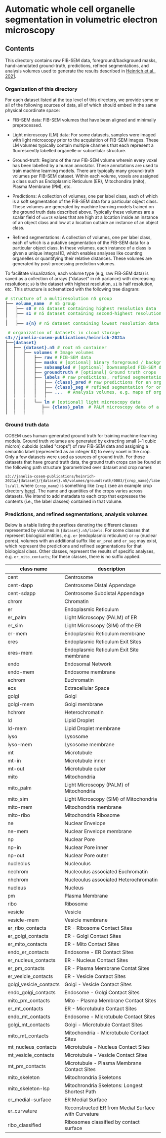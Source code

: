 # Automatic whole cell organelle segmentation in volumetric electron microscopy

## Contents

This directory contains raw FIB-SEM data, foreground/background masks, hand-annotated ground-truth, predictions, refined segmentations, and analysis volumes used to generate the results described in [Heinrich et al., 2021](https://www.biorxiv.org/content/10.1101/2020.11.14.382143v1).

### Organization of this directory

For each dataset listed at the top level of this directory, we provide some or all of the following sources of data, all of which should embed in the same physical coordinate space:
* FIB-SEM data: FIB-SEM volumes that have been aligned and minimally preprocessed.

* Light microscopy (LM) data: For some datasets, samples were imaged with light microscopy prior to the acquisition of FIB-SEM images. These LM volumes typically contain multiple channels that each represent a fluorescently labelled organelle or subcellular structure. 

* Ground-truth: Regions of the raw FIB-SEM volume wherein every voxel has been labelled by a human annotator. These annotations are used to train machine learning models. There are typically many ground-truth volumes per FIB-SEM dataset. Within each volume, voxels are assigned a class such as Endoplasmic Reticulum (ER), Mitochondira (mito), Plasma Membrane (PM), etc.

* Predictions: A collection of volumes, one per label class, each of which is a soft segmentation of the FIB-SEM data for a particular object class. These volumes are generated by machine learning models trained on the ground truth data described above. Typically these volumes are a scalar field of `uint8` values that are high at a location inside an instance of an object class and low at a location outside an instance of an object class. 

* Refined segmentations: A collection of volumes, one per label class, each of which is a putative segmentation of the FIB-SEM data for a particular object class. In these volumes, each instance of a class is given a unique integral ID, which enables analyses like counting organelles or quantifying their relative distances. These volumes are generated by post-processing prediction volumes. 

To facilitate visualization, each volume type (e.g, raw FIB-SEM data) is saved as a collection of arrays ("dataset" in n5 parlance) with decreasing resolutions; `s0` is the dataset with highest resolution, `s1` is half resolution, etc. This structure is schematized with the following tree diagram:  

<pre>
<font color="#34a434"># structure of a multiresolution n5 group </font> 
├── <font color="#3465A4"><b>volume_name</b></font> <font color="#34a434"> # n5 group </font> 
│   ├── <font color="#3465A4"><b>s0</b></font><font color="#34a434"> # n5 dataset containing highest resolution data </font> 
│   ├── <font color="#3465A4"><b>s1</b></font><font color="#34a434"> # n5 dataset containing second-highest resolution data </font> 
┊   ┊
│   ├── <font color="#3465A4"><b>s{n}</b></font><font color="#34a434"> # n5 dataset containing lowest resolution data </font> 
</pre>

<pre>
<font color="#34a434"> # organization of datasets in cloud storage </font>
<font color="#3465A4"><b>s3://janelia-cosem-publications/heinrich-2021a</b></font>
├──<font color="#3465A4"><b>{dataset}</b></font>
│  ├── <font color="#3465A4"><b>{dataset}.n5</b></font> <font color="#34a434"># root n5 container </font>
│  │   ├── <font color="#3465A4"><b>volumes</b></font> <font color="#34a434"># Image volumes </font>
│  │   │   ├── <font color="#3465A4"><b>raw</b></font> <font color="#34a434"># FIB-SEM data </font>
│  │   │   ├── <font color="#3465A4"><b>masks</b></font> <font color="#34a434"># [optional] binary foreground / background masks for raw data </font>
│  │   │   ├── <font color="#3465A4"><b>subsampled</b></font> <font color="#34a434"># [optional] Downsampled FIB-SEM data </font>
│  │   │   ├── <font color="#3465A4"><b>groundtruth</b></font> <font color="#34a434"># [optional] Ground truth crops </font>
│  │   │   ├── <font color="#3465A4"><b>labels</b></font> <font color="#34a434"># raw predictions, refined segmentations, analysis volumes </font>
│  │   │   │   ├── <font color="#3465A4"><b>{class}_pred</b></font> <font color="#34a434"># raw predictions for an organelle class (e.g., er) </font>
│  │   │   │   ├── <font color="#3465A4"><b>{class}_seg</b></font> <font color="#34a434"># refined segmentation for organelle class (e.g., er) </font>
│  │   │   │   ├── <font color="#3465A4"><b>...</b></font> <font color="#34a434"> # Analysis volumes, e.g. maps of organelle-organelle contact sites</font>
│  ┊   ┊   ┊   ┊
│  │   │   └── <font color="#3465A4"><b>lm</b></font> <font color="#34a434"># [optional] light microscopy data </font>
│  │   │      ├── <font color="#3465A4"><b>{class}_palm</b></font> <font color="#34a434"> # PALM microscopy data of a labelled subcellular structure (e.g.,  er) </font>
│  ┊   ┊      ┊
</pre>

### Ground truth data

COSEM uses human-generated ground truth for training machine-learning models. Ground truth volumes are generated by extracting small (~1 cubic micron) cuboids (called "crops") of raw FIB-SEM data and assigning a semantic label (represented as an integer ID) to every voxel in the crop. Only a few datasets were used as sources of ground truth. For those datasets that have ground truth data, the ground truth crops can be found at the following path structure (parametrized over dataset and crop name):  

`s3://janelia-cosem-publications/heinrich-2021a/{dataset}/{dataset}.n5/volumes/groundtruth/0003/{crop_name}/labels/all`, where `{crop_name}` is something like `Crop1` (see an example crop directory [here](https://open.quiltdata.com/b/janelia-cosem-publications/tree/heinrich-2021a/jrc_hela-2/jrc_hela-2.n5/volumes/groundtruth/0003/)).  The name and quantities of the crops varies across datasets. We intend to add metadata to each crop that expresses the contents (i.e., the label classes) contained in that volume. 

### Predictions, and refined segmentations,  analysis volumes

Below is a table listing the prefixes denoting the different classes represented by volumes in `{dataset}.n5/labels`. For some classes that represent biological entities, e.g. `er` (endoplasmic reticulum) or `np` (nuclear pores), volumes with an additional suffix like `er_pred` and `er_seg` may exist, which represent the predictions and refined segmentations for that biological class. Other classes, represent the results of specific analyses, e.g. `er_mito_contacts`; for these classes, there is no suffix applied. 

| class name | description  |
| ---------- | -----------  |
| cent | Centrosome |
| cent-dapp | Centrosome Distal Appendage |
| cent-sdapp | Centrosome Subdistal Appendage |
| chrom | Chromatin |
| er | Endoplasmic Reticulum |
| er_palm | Light Microscopy (PALM) of ER |
| er_sim | Light Microscopy (SIM) of the ER |
| er-mem | Endoplasmic Reticulum membrane |
| eres | Endoplasmic Reticulum Exit Sites |
| eres-mem | Endoplasmic Reticulum Exit Site membrane |
| endo | Endosomal Network |
| endo-mem | Endosome membrane |
| echrom | Euchromatin |
| ecs | Extracellular Space |
| golgi | Golgi |
| golgi-mem | Golgi membrane |
| hchrom | Heterochromatin |
| ld | Lipid Droplet |
| ld-mem | Lipid Droplet membrane |
| lyso | Lysosome |
| lyso-mem | Lysosome membrane |
| mt | Microtubule |
| mt-in | Microtubule inner |
| mt-out | Microtubule outer |
| mito | Mitochondria |
| mito_palm | Light Microscopy (PALM) of Mitochondria |
| mito_sim | Light Microscopy (SIM) of Mitochondria |
| mito-mem | Mitochondria membrane |
| mito-ribo | Mitochondria Ribosome |
| ne | Nuclear Envelope |
| ne-mem | Nuclear Envelope membrane |
| np | Nuclear Pore |
| np-in | Nuclear Pore inner |
| np-out | Nuclear Pore outer |
| nucleolus | Nucleoulus |
| nechrom | Nucleoulus associated Euchromatin |
| nhchrom | Nucleoulus associated Heterochromatin |
| nucleus | Nucleus |
| pm | Plasma Membrane |
| ribo | Ribosome |
| vesicle | Vesicle |
| vesicle-mem | Vesicle membrane |
| er_ribo_contacts | ER - Ribosome Contact Sites |
| er_golgi_contacts | ER - Golgi Contact Sites |
| er_mito_contacts | ER - Mito Contact Sites |
| endo_er_contacts | Endosome - ER Contact Sites |
| er_nucleus_contacts | ER - Nucleus Contact Sites |
| er_pm_contacts | ER - Plasma Membrane Contat Sites |
| er_vesicle_contacts | ER - Vesicle Contact Sites |
| golgi_vesicle_contacts | Golgi - Vesicle Contact Sites |
| endo_golgi_contacts | Endosome - Golgi Contact Sites |
| mito_pm_contacts | Mito - Plasma Membrane Contact Sites |
| er_mt_contacts | ER - Microtubule Contact Sites |
| endo_mt_contacts | Endosome - Microtubule Contact Sites |
| golgi_mt_contacts | Golgi - Microtubule Contact Sites |
| mito_mt_contacts | Mitochondria - Microtubule Contact Sites |
| mt_nucleus_contacts | Microtubule - Nucleus Contact Sites |
| mt_vesicle_contacts | Microtubule - Vesicle Contact Sites |
| mt_pm_contacts | Microtubule - Plasma Membrane Contact Sites |
| mito_skeleton | Mitochrondria Skeletons |
| mito_skeleton-lsp | Mitochrondria Skeletons: Longest Shortest Path |
| er_medial-surface | ER Medial Surface |
| er_curvature | Reconstructed ER from Medial Surface with Curvature |
| ribo_classified | Ribosomes classified by contact surface |
 